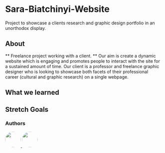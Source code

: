 # Sara-Biatchinyi-Website
Project to showcase a clients research and graphic design portfolio in an unorthodox display.

## About
** Freelance project working with a client. **
Our aim is create a dynamic website which is engaging and promotes people to interact with the site for a sustained amount of time. Our client is a professor and freelance graphic designer who is looking to showcase both facets of their professional career (cultural and graphic research) on a single webpage.

## What we learned

## Stretch Goals

### Authors

<a href = 'https://github.com/RGHANILOO'>
    <img src = 'https://avatars.githubusercontent.com/u/26300368?v=4' style="border-radius: 50%; width: 50px;">
</a>

<a href = 'https://github.com/sulphite'>
    <img src = 'https://avatars.githubusercontent.com/u/49396588?v=4' style="border-radius: 50%; width: 50px;">
</a>